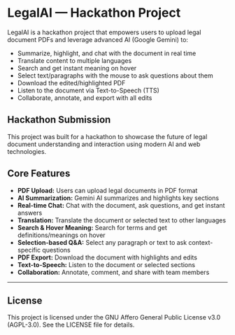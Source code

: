 
# LegalAI — Hackathon Project

LegalAI is a hackathon project that empowers users to upload legal document PDFs and leverage advanced AI (Google Gemini) to:

- Summarize, highlight, and chat with the document in real time
- Translate content to multiple languages
- Search and get instant meaning on hover
- Select text/paragraphs with the mouse to ask questions about them
- Download the edited/highlighted PDF
- Listen to the document via Text-to-Speech (TTS)
- Collaborate, annotate, and export with all edits

## Hackathon Submission

This project was built for a hackathon to showcase the future of legal document understanding and interaction using modern AI and web technologies.

## Core Features

- **PDF Upload:** Users can upload legal documents in PDF format
- **AI Summarization:** Gemini AI summarizes and highlights key sections
- **Real-time Chat:** Chat with the document, ask questions, and get instant answers
- **Translation:** Translate the document or selected text to other languages
- **Search & Hover Meaning:** Search for terms and get definitions/meanings on hover
- **Selection-based Q&A:** Select any paragraph or text to ask context-specific questions
- **PDF Export:** Download the document with highlights and edits
- **Text-to-Speech:** Listen to the document or selected sections
- **Collaboration:** Annotate, comment, and share with team members

---


## License

This project is licensed under the GNU Affero General Public License v3.0 (AGPL-3.0). See the LICENSE file for details.
